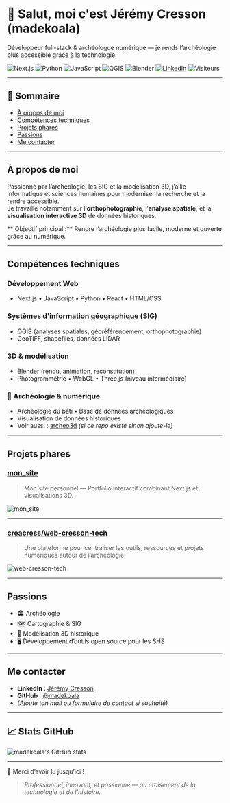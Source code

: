 # 👋 Salut, moi c'est Jérémy Cresson (madekoala)

Développeur full-stack & archéologue numérique — je rends l’archéologie plus accessible grâce à la technologie.

![Next.js](https://img.shields.io/badge/Next.js-000?style=for-the-badge&logo=nextdotjs&logoColor=white)
![Python](https://img.shields.io/badge/Python-3776AB?style=for-the-badge&logo=python&logoColor=white)
![JavaScript](https://img.shields.io/badge/JavaScript-F7DF1E?style=for-the-badge&logo=javascript&logoColor=black)
![QGIS](https://img.shields.io/badge/QGIS-589632?style=for-the-badge&logo=qgis&logoColor=white)
![Blender](https://img.shields.io/badge/Blender-F5792A?style=for-the-badge&logo=blender&logoColor=white)
[![LinkedIn](https://img.shields.io/badge/-LinkedIn-blue?style=for-the-badge&logo=linkedin&logoColor=white)](https://linkedin.com/in/jeremy-cresson)
![Visiteurs](https://komarev.com/ghpvc/?username=madekoala&style=for-the-badge)

---

## 📌 Sommaire

- [À propos de moi](#-à-propos-de-moi)
- [Compétences techniques](#-compétences-techniques)
- [Projets phares](#-projets-phares)
- [Passions](#-passions)
- [Me contacter](#-me-contacter)

---

##  À propos de moi

Passionné par l’archéologie, les SIG et la modélisation 3D, j’allie informatique et sciences humaines pour moderniser la recherche et la rendre accessible.  
Je travaille notamment sur l’**orthophotographie**, l’**analyse spatiale**, et la **visualisation interactive 3D** de données historiques.

** Objectif principal :** Rendre l’archéologie plus facile, moderne et ouverte grâce au numérique.

---

##  Compétences techniques

###  Développement Web
- Next.js • JavaScript • Python • React • HTML/CSS

###  Systèmes d'information géographique (SIG)
- QGIS (analyses spatiales, géoréférencement, orthophotographie)
- GeoTIFF, shapefiles, données LIDAR

###  3D & modélisation
- Blender (rendu, animation, reconstitution)
- Photogrammétrie • WebGL • Three.js (niveau intermédiaire)

### 🏺 Archéologie & numérique
- Archéologie du bâti • Base de données archéologiques
- Visualisation de données historiques
- Voir aussi : [archeo3d](https://github.com/madekoala/archeo3d) *(si ce repo existe sinon ajoute-le)*

---

##  Projets phares

###  [mon_site](https://github.com/madekoala/mon_site)

> Mon site personnel — Portfolio interactif combinant Next.js et visualisations 3D.

![mon_site](https://github.com/madekoala/mon_site/assets/preview.png) <!-- Remplace avec une vraie image si dispo -->

---

###  [creacress/web-cresson-tech](https://github.com/creacress/web-cresson-tech)

> Une plateforme pour centraliser les outils, ressources et projets numériques autour de l’archéologie.

![web-cresson-tech](https://github.com/creacress/web-cresson-tech/assets/preview.png) <!-- Remplace avec une vraie image si dispo -->

---

##  Passions

- 🏛️ Archéologie
- 🗺️ Cartographie & SIG
- 🧱 Modélisation 3D historique
- 🖥️ Développement d’outils open source pour les SHS

---

##  Me contacter

- **LinkedIn :** [Jérémy Cresson](https://linkedin.com/in/jeremy-cresson)
- **GitHub :** [@madekoala](https://github.com/madekoala)
- *(Ajoute ton mail ou formulaire de contact si souhaité)*

---

## 📈 Stats GitHub

![madekoala's GitHub stats](https://github-readme-stats.vercel.app/api?username=madekoala&show_icons=true&theme=tokyonight)

---

🙏 Merci d’avoir lu jusqu’ici !

> *Professionnel, innovant, et passionné — au croisement de la technologie et de l’histoire.*


